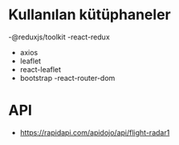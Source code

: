 # Kullanılan kütüphaneler
 -@reduxjs/toolkit
 -react-redux
- axios 
- leaflet
- react-leaflet
- bootstrap
-react-router-dom

# API
- https://rapidapi.com/apidojo/api/flight-radar1